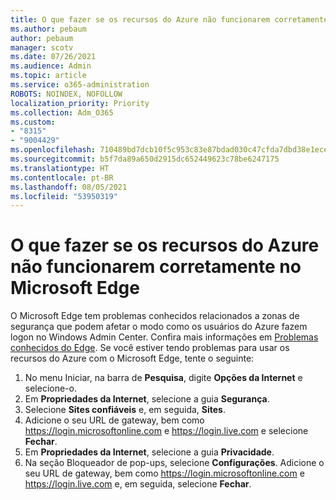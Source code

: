 ```yaml
---
title: O que fazer se os recursos do Azure não funcionarem corretamente no Microsoft Edge
ms.author: pebaum
author: pebaum
manager: scotv
ms.date: 07/26/2021
ms.audience: Admin
ms.topic: article
ms.service: o365-administration
ROBOTS: NOINDEX, NOFOLLOW
localization_priority: Priority
ms.collection: Adm_O365
ms.custom:
- "8315"
- "9004429"
ms.openlocfilehash: 710489bd7dcb10f5c953c83e87bdad030c47cfda7dbd38e1eceae78bfe0d8790
ms.sourcegitcommit: b5f7da89a650d2915dc652449623c78be6247175
ms.translationtype: HT
ms.contentlocale: pt-BR
ms.lasthandoff: 08/05/2021
ms.locfileid: "53950319"
---
```

# <a name="what-to-do-if-azure-features-dont-work-properly-in-microsoft-edge"></a>O que fazer se os recursos do Azure não funcionarem corretamente no Microsoft Edge

O Microsoft Edge tem problemas conhecidos relacionados a zonas de segurança que podem afetar o modo como os usuários do Azure fazem logon no Windows Admin Center. Confira mais informações em [Problemas conhecidos do Edge](https://go.microsoft.com/fwlink/?linkid=2140608). Se você estiver tendo problemas para usar os recursos do Azure com o Microsoft Edge, tente o seguinte:

1. No menu Iniciar, na barra de **Pesquisa**, digite **Opções da Internet** e selecione-o.
1. Em **Propriedades da Internet**, selecione a guia **Segurança**.
1. Selecione **Sites confiáveis** e, em seguida, **Sites**.
1. Adicione o seu URL de gateway, bem como <https://login.microsoftonline.com> e <https://login.live.com> e selecione **Fechar**.
1. Em **Propriedades da Internet**, selecione a guia **Privacidade**.
1. Na seção Bloqueador de pop-ups, selecione **Configurações**. Adicione o seu URL de gateway, bem como <https://login.microsoftonline.com> e <https://login.live.com> e, em seguida, selecione **Fechar**.